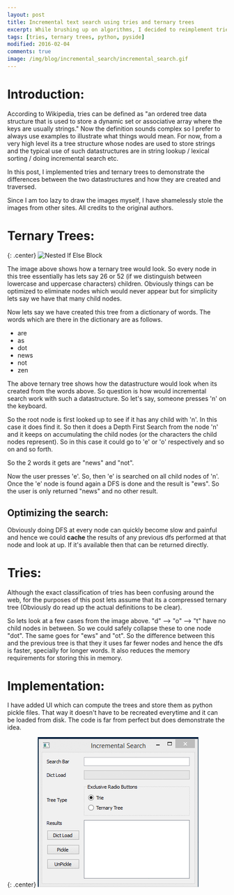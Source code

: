 ```yaml
---
layout: post
title: Incremental text search using tries and ternary trees
excerpt: While brushing up on algorithms, I decided to reimplement tries and ternary trees and in the process thought it would be a good idea to write a UI accompanying the code so its easier to see. Could further add timing code to this to see the performance too.
tags: [tries, ternary trees, python, pyside]
modified: 2016-02-04
comments: true
image: /img/blog/incremental_search/incremental_search.gif
---
```


# Introduction:

According to Wikipedia, tries can be defined as "an ordered tree data structure that is used to store a dynamic set or associative array where the keys are usually strings." Now the definition sounds complex so I prefer to always use examples to illustrate what things would mean. For now, from a very high level its a tree structure whose nodes are used to store strings and the typical use of such datastructures are in string lookup / lexical sorting / doing incremental search etc.

In this post, I implemented tries and ternary trees to demonstrate the differences between the two datastructures and how they are created and traversed.

Since I am too lazy to draw the images myself, I have shamelessly stole the images from other sites. All credits to the original authors.

# Ternary Trees:
{: .center}
![Nested If Else Block](http://courses.teresco.org/cs211_f09/labs/lexicon/trie2.jpg "Tries")

The image above shows how a ternary tree would look. So every node in this tree essentially has lets say 26 or 52 (if we distinguish between lowercase and uppercase characters) children. Obviously things can be optimized to eliminate nodes which would never appear but for simplicity lets say we have that many child nodes.

Now lets say we have created this tree from a dictionary of words. The words which are there in the dictionary are
as follows.

- are
- as
- dot
- news
- not
- zen

The above ternary tree shows how the datastructure would look when its created from the words above. So question is how would incremental search work with such a datastructure. So let's say, someone presses 'n' on the keyboard.

So the root node is first looked up to see if it has any child with 'n'. In this case it does find it. So then it does a Depth First Search from the node 'n' and it keeps on accumulating the child nodes (or the characters the child nodes represent). So in this case it could go to 'e' or 'o' respectively and so on and so forth.

So the 2 words it gets are "news" and "not".

Now the user presses 'e'. So, then 'e' is searched on all child nodes of 'n'. Once the 'e' node is found again a DFS is done and the result is "ews". So the user is only returned "news" and no other result.

## Optimizing the search:
Obviously doing DFS at every node can quickly become slow and painful and hence we could <b>cache</b> the results of any previous dfs performed at that node and look at up. If it's available then that can be returned directly.

# Tries:

Although the exact classification of tries has been confusing around the web, for the purposes of this post lets assume that its a compressed ternary tree (Obviously do read up the actual definitions to be clear).

So lets look at a few cases from the image above. "d" --> "o" --> "t" have no child nodes in between. So we could safely collapse these to one node "dot". The same goes for "ews" and "ot". So the difference between this and the previous tree is that they it uses far fewer nodes and hence the dfs is faster, specially for longer words. It also reduces the memory requirements for storing this in memory.

# Implementation:

I have added UI which can compute the trees and store them as python pickle files. That way it doesn't have to be recreated everytime and it can be loaded from disk. The code is far from perfect but does demonstrate the idea.

{: .center}
![UI](/img/blog/incremental_search/incremental_search.gif)
